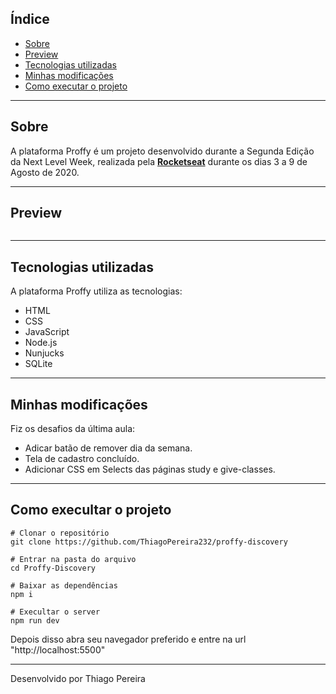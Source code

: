## Índice

- [Sobre](#-Sobre)
- [Preview](#-Preview)
- [Tecnologias utilizadas](#-Tecnologias-utilizadas)
- [Minhas modificações](#-Minhas-modificações)
- [Como executar o projeto](#-Como-executar-o-projeto)

---

## Sobre

 A plataforma Proffy é um projeto desenvolvido durante a Segunda Edição da Next Level Week, realizada pela **[Rocketseat](https://github.com/Rocketseat)** durante os dias 3 a 9 de Agosto de 2020.

 ---

 ## Preview

<p align="center">
    <img src="">
</p>

---

## Tecnologias utilizadas

A plataforma Proffy utiliza as tecnologias:

- HTML
- CSS 
- JavaScript
- Node.js
- Nunjucks
- SQLite

---

## Minhas modificações

Fiz os desafios da última aula:

- Adicar batão de remover dia da semana.
- Tela de cadastro concluído.
- Adicionar CSS em Selects das páginas study e give-classes.

---

## Como execultar o projeto

```
# Clonar o repositório
git clone https://github.com/ThiagoPereira232/proffy-discovery

# Entrar na pasta do arquivo
cd Proffy-Discovery

# Baixar as dependências
npm i

# Execultar o server
npm run dev

```

Depois disso abra seu navegador preferido e entre na url "http://localhost:5500"

---

Desenvolvido por Thiago Pereira
